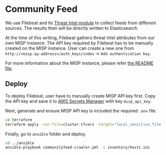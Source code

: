 # Community Feed

We use Filebeat and its [Threat Intel module](https://www.elastic.co/guide/en/beats/filebeat/8.2/filebeat-module-threatintel.html) to collect feeds from different sources.
The results then will be directly written to Elasticsearch.

At the time of this writing, Filebeat gathers threat intel attributes from our own MISP instance.
The API key required by Filebeat has to be manually created on the MISP instance.
User can create a new one from `http://<misp-ip-address>/auth_keys/index` -> `Add authentication key`.

For more information about the MISP instance, please refer [the README file](../../misp/README.md).

## Deploy

To deploy Filebeat, user have to manually create MISP API key first.
Copy the API key and save it to [AWS Secrets Manager](https://eu-central-1.console.aws.amazon.com/secretsmanager/secret?name=thor-credentials&region=eu-central-1) with key `misp_api_key`.

Next, generate and ensure MISP API key is included the required `.env` file.
```sh
cd terraform
terraform apply -var-file=cluster.tfvars -target="local_sensitive_file.communityfeed_crawler_env"
```

Finally, go to `ansible` folder and deploy.
```sh
cd ../ansible
ansible-playbook communityfeed-crawler.yml -i inventory/hosts.ini
```
